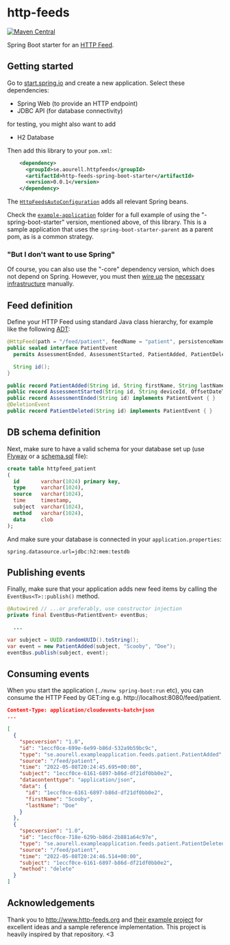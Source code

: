 # http-feeds

[![Maven Central](https://maven-badges.herokuapp.com/maven-central/se.aourell.httpfeeds/http-feeds-spring-boot-starter/badge.svg)](https://maven-badges.herokuapp.com/maven-central/se.aourell.httpfeeds/http-feeds-spring-boot-starter)

Spring Boot starter for an [HTTP Feed](http://www.http-feeds.org/).


## Getting started

Go to [start.spring.io](https://start.spring.io/#!type=maven-project&language=java&packaging=jar&groupId=com.example&artifactId=httpfeeds-example&name=httpfeeds-example&description=Demo%20project%20for%20Spring%20Boot&packageName=com.example.httpfeeds-example&dependencies=web,jdbc,h2) and create a new application. Select these dependencies:

- Spring Web (to provide an HTTP endpoint)
- JDBC API (for database connectivity)

for testing, you might also want to add

- H2 Database

Then add this library to your `pom.xml`:

```xml
    <dependency>
      <groupId>se.aourell.httpfeeds</groupId>
      <artifactId>http-feeds-spring-boot-starter</artifactId>
      <version>0.0.1</version>
    </dependency>
```

The [`HttpFeedsAutoConfiguration`](http-feeds-spring-boot-starter/src/main/java/se/aourell/httpfeeds/infrastructure/spring/autoconfigure/HttpFeedsAutoConfiguration.java) adds all relevant Spring beans.

Check the [`example-application`](example-application) folder for a full example of using the "-spring-boot-starter" version, mentioned above, of this library. This is a sample application that uses the `spring-boot-starter-parent` as a parent pom, as is a common strategy.

### "But I don't want to use Spring"

Of course, you can also use the "-core" dependency version, which does not depend on Spring. However, you must then [wire up](http-feeds-spring-boot-starter/src/main/java/se/aourell/httpfeeds/infrastructure/spring/autoconfigure/HttpFeedsAutoConfiguration.java) the [necessary infrastructure](http-feeds-spring-boot-starter/src/main/java/se/aourell/httpfeeds/infrastructure/spring/HttpFeedsBeanFactoryPostProcessor.java) manually.


## Feed definition

Define your HTTP Feed using standard Java class hierarchy, for example like the following [ADT](https://en.wikipedia.org/wiki/Algebraic_data_type):

```java
@HttpFeed(path = "/feed/patient", feedName = "patient", persistenceName = "httpfeed_patient")
public sealed interface PatientEvent
  permits AssessmentEnded, AssessmentStarted, PatientAdded, PatientDeleted {

  String id();
}

public record PatientAdded(String id, String firstName, String lastName) implements PatientEvent { }
public record AssessmentStarted(String id, String deviceId, OffsetDateTime startDate, OffsetDateTime endDate) implements PatientEvent { }
public record AssessmentEnded(String id) implements PatientEvent { }
@DeletionEvent
public record PatientDeleted(String id) implements PatientEvent { }
```


## DB schema definition

Next, make sure to have a valid schema for your database set up (use [Flyway](https://docs.spring.io/spring-boot/docs/current/reference/htmlsingle/#howto-use-a-higher-level-database-migration-tool) or a [schema.sql](https://docs.spring.io/spring-boot/docs/current/reference/htmlsingle/#howto-initialize-a-database-using-spring-jdbc) file):

```sql
create table httpfeed_patient
(
  id       varchar(1024) primary key,
  type     varchar(1024),
  source   varchar(1024),
  time     timestamp,
  subject  varchar(1024),
  method   varchar(1024),
  data     clob
);
```

And make sure your database is connected in your `application.properties`:

```properties
spring.datasource.url=jdbc:h2:mem:testdb
```


## Publishing events

Finally, make sure that your application adds new feed items by calling the `EventBus<T>::publish()` method.

```java
@Autowired // ...or preferably, use constructor injection
private final EventBus<PatientEvent> eventBus;

  ...

var subject = UUID.randomUUID().toString();
var event = new PatientAdded(subject, "Scooby", "Doe");
eventBus.publish(subject, event);
```


## Consuming events

When you start the application (`./mvnw spring-boot:run` etc), you can consume the HTTP Feed by GET:ing e.g. http://localhost:8080/feed/patient.

```json
Content-Type: application/cloudevents-batch+json
...

[
  {
    "specversion": "1.0",
    "id": "1eccf0ce-699e-6e99-b86d-532a9b59bc9c",
    "type": "se.aourell.exampleapplication.feeds.patient.PatientAdded",
    "source": "/feed/patient",
    "time": "2022-05-08T20:24:45.695+00:00",
    "subject": "1eccf0ce-6161-6897-b86d-df21df0bb0e2",
    "datacontenttype": "application/json",
    "data": {
      "id": "1eccf0ce-6161-6897-b86d-df21df0bb0e2",
      "firstName": "Scooby",
      "lastName": "Doe"
    }
  },
  {
    "specversion": "1.0",
    "id": "1eccf0ce-718e-629b-b86d-2b881a64c97e",
    "type": "se.aourell.exampleapplication.feeds.patient.PatientDeleted",
    "source": "/feed/patient",
    "time": "2022-05-08T20:24:46.514+00:00",
    "subject": "1eccf0ce-6161-6897-b86d-df21df0bb0e2",
    "method": "delete"
  }
]
```


## Acknowledgements

Thank you to http://www.http-feeds.org and [their example project](https://github.com/http-feeds/http-feeds-server-spring-boot-starter) for excellent ideas and a sample reference implementation.
This project is heavily inspired by that repository. <3
